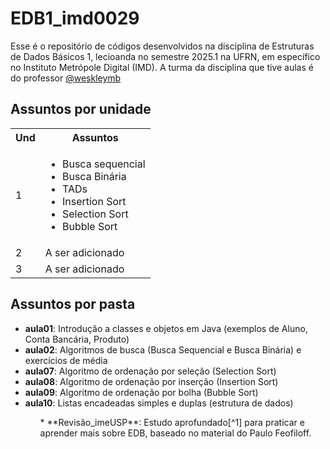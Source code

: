 # EDB1_imd0029

Esse é o repositório de códigos desenvolvidos na disciplina de Estruturas de Dados Básicos 1, lecioanda no semestre 2025.1 na UFRN, em específico no Instituto Metrópole Digital (IMD). A turma da disciplina que tive aulas é do professor <a href="https://github.com/weskleymb"> @weskleymb</a>


## Assuntos por unidade

<table>
  <tbody>
    <tr>
      <th>Und</th>
      <th align="center">Assuntos</th>
    </tr>
      <td>1</td>
      <td align="left">
         <ul>
          <li>Busca sequencial</li>
          <li>Busca Binária</li>
          <li>TADs</li>
          <li>Insertion Sort</li>
          <li>Selection Sort</li>
          <li>Bubble Sort</li>
        </ul>
      </td>
    <tr>
      <td>2</td>
      <td align="left">
        <text>A ser adicionado</text>
      </td>
    </tr>
    <tr>
      <td>3</td>
      <td align="left">
        <text>A ser adicionado</text>
      </td>
    </tr>
  </tbody>
</table>


## Assuntos por pasta

<ul>
  <li><b>aula01</b>: Introdução a classes e objetos em Java (exemplos de Aluno, Conta Bancária, Produto)</li>
  <li><b>aula02</b>: Algoritmos de busca (Busca Sequencial e Busca Binária) e exercícios de média</li>
  <li><b>aula07</b>: Algoritmo de ordenação por seleção (Selection Sort)</li>
  <li><b>aula08</b>: Algoritmo de ordenação por inserção (Insertion Sort)</li>
  <li><b>aula09</b>: Algoritmo de ordenação por bolha (Bubble Sort)</li>
  <li><b>aula10</b>: Listas encadeadas simples e duplas (estrutura de dados)</li>
<ul>
  * **Revisão_imeUSP**: Estudo aprofundado[^1] para praticar e aprender mais sobre EDB, baseado no material do Paulo Feofiloff.





[^1]: Fora do semestre quando esse repositório foi criado. Ou seja, não envolve a didática do professor.